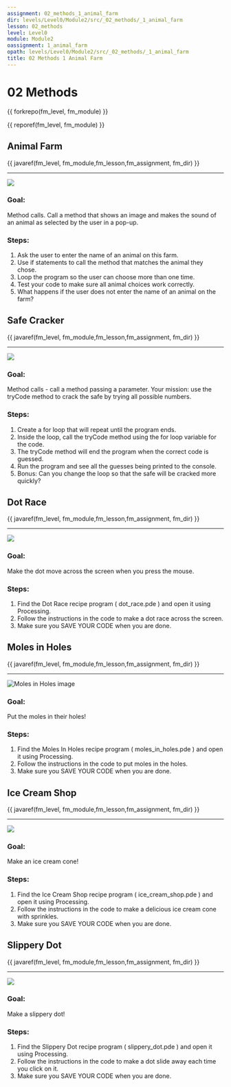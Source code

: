 ```yaml
---
assignment: 02_methods_1_animal_farm
dir: levels/Level0/Module2/src/_02_methods/_1_animal_farm
lesson: 02_methods
level: Level0
module: Module2
oassignment: 1_animal_farm
opath: levels/Level0/Module2/src/_02_methods/_1_animal_farm
title: 02 Methods 1 Animal Farm
---
```

# 02 Methods

{{ forkrepo(fm_level, fm_module) }}

{{ reporef(fm_level, fm_module) }}






## Animal Farm

{{ javaref(fm_level, fm_module,fm_lesson,fm_assignment, fm_dir) }}


<hr/>
<img src="./animalFarm.jpg"/>

### Goal:

Method calls. Call a method that shows an image and makes the sound of an animal as selected by the user in a pop-up.

### Steps:

1. Ask the user to enter the name of an animal on this farm.
2. Use if statements to call the method that matches the animal they chose.
3. Loop the program so the user can choose more than one time.
4. Test your code to make sure all animal choices work correctly.
5. What happens if the user does not enter the name of an animal on the farm?




## Safe Cracker

{{ javaref(fm_level, fm_module,fm_lesson,fm_assignment, fm_dir) }}


<hr/>
<img src="./safeCracker.jpg"/>

### Goal:

Method calls - call a method passing a parameter. Your mission: use the tryCode method to crack the safe by trying all possible numbers.

### Steps:

1. Create a for loop that will repeat until the program ends.
2. Inside the loop, call the tryCode method using the for loop variable for the code.
3. The tryCode method will end the program when the correct code is guessed.
4. Run the program and see all the guesses being printed to the console.
5. Bonus: Can you change the loop so that the safe will be cracked more quickly?




## Dot Race

{{ javaref(fm_level, fm_module,fm_lesson,fm_assignment, fm_dir) }}


<hr/>
<img src="./dotRace.png"/>

### Goal:

Make the dot move across the screen when you press the mouse.

### Steps:

1. Find the Dot Race recipe program ( dot_race.pde ) and open it using Processing.
2. Follow the instructions in the code to make a dot race across the screen.
3. Make sure you SAVE YOUR CODE when you are done.




## Moles in Holes

{{ javaref(fm_level, fm_module,fm_lesson,fm_assignment, fm_dir) }}


<hr/>
<img alt="Moles in Holes image" src="./molesInHoles.png"/>

### Goal:

Put the moles in their holes!

### Steps:

1. Find the Moles In Holes recipe program ( moles_in_holes.pde ) and open it using Processing.
2. Follow the instructions in the code to put moles in the holes.
3. Make sure you SAVE YOUR CODE when you are done.




## Ice Cream Shop

{{ javaref(fm_level, fm_module,fm_lesson,fm_assignment, fm_dir) }}


<hr/>
<img src="./iceCreamShop.png"/>

### Goal:

Make an ice cream cone!

### Steps:

1. Find the Ice Cream Shop recipe program ( ice_cream_shop.pde ) and open it using Processing.
2. Follow the instructions in the code to make a delicious ice cream cone with sprinkles.
3. Make sure you SAVE YOUR CODE when you are done.




## Slippery Dot

{{ javaref(fm_level, fm_module,fm_lesson,fm_assignment, fm_dir) }}


<hr/>
<img src="./slipperyDot.png"/>

### Goal:

Make a slippery dot!

### Steps:

1. Find the Slippery Dot recipe program ( slippery_dot.pde ) and open it using Processing.
2. Follow the instructions in the code to make a dot slide away each time you click on it.
3. Make sure you SAVE YOUR CODE when you are done.


